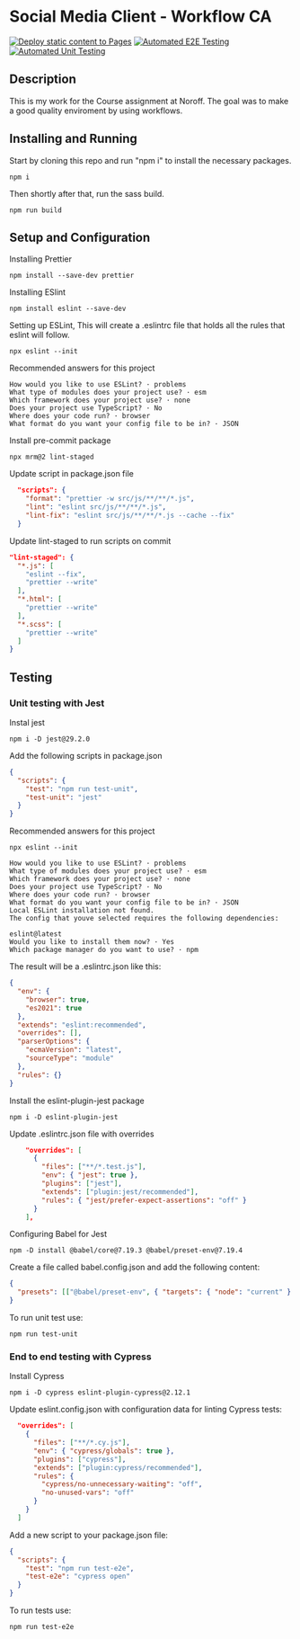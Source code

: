 # Social Media Client - Workflow CA

[![Deploy static content to Pages](https://github.com/ImBenni/workflow-assignment/actions/workflows/static.yml/badge.svg)](https://github.com/ImBenni/workflow-assignment/actions/workflows/static.yml)
[![Automated E2E Testing](https://github.com/ImBenni/workflow-assignment/actions/workflows/e2e-test.yml/badge.svg)](https://github.com/ImBenni/workflow-assignment/actions/workflows/e2e-test.yml)
[![Automated Unit Testing](https://github.com/ImBenni/workflow-assignment/actions/workflows/unit-test.yml/badge.svg)](https://github.com/ImBenni/workflow-assignment/actions/workflows/unit-test.yml)


## Description

This is my work for the Course assignment at Noroff.
The goal was to make a good quality enviroment by using workflows.

## Installing and Running
 
 Start by cloning this repo and run "npm i" to install the necessary packages.
 
    npm i
    
Then shortly after that, run the sass build.

    npm run build
    
## Setup and Configuration

Installing Prettier

    npm install --save-dev prettier

Installing ESlint

    npm install eslint --save-dev

Setting up ESLint, This will create a .eslintrc file that holds all the rules that eslint will follow.

    npx eslint --init

Recommended answers for this project

    How would you like to use ESLint? · problems
    What type of modules does your project use? · esm
    Which framework does your project use? · none
    Does your project use TypeScript? · No
    Where does your code run? · browser
    What format do you want your config file to be in? · JSON

Install pre-commit package

    npx mrm@2 lint-staged

Update script in package.json file

```json
  "scripts": {
    "format": "prettier -w src/js/**/**/*.js",
    "lint": "eslint src/js/**/**/*.js",
    "lint-fix": "eslint src/js/**/**/*.js --cache --fix"
  }
```

Update lint-staged to run scripts on commit

```json
"lint-staged": {
  "*.js": [
    "eslint --fix",
    "prettier --write"
  ],
  "*.html": [
    "prettier --write"
  ],
  "*.scss": [
    "prettier --write"
  ]
}
```

## Testing

### Unit testing with Jest

Instal jest

    npm i -D jest@29.2.0

Add the following scripts in package.json

```json
{
  "scripts": {
    "test": "npm run test-unit",
    "test-unit": "jest"
  }
}
```

Recommended answers for this project

    npx eslint --init

    How would you like to use ESLint? · problems
    What type of modules does your project use? · esm
    Which framework does your project use? · none
    Does your project use TypeScript? · No
    Where does your code run? · browser
    What format do you want your config file to be in? · JSON
    Local ESLint installation not found.
    The config that youve selected requires the following dependencies:

    eslint@latest
    Would you like to install them now? · Yes
    Which package manager do you want to use? · npm

The result will be a .eslintrc.json like this:

```json
{
  "env": {
    "browser": true,
    "es2021": true
  },
  "extends": "eslint:recommended",
  "overrides": [],
  "parserOptions": {
    "ecmaVersion": "latest",
    "sourceType": "module"
  },
  "rules": {}
}
```

Install the eslint-plugin-jest package

    npm i -D eslint-plugin-jest

Update .eslintrc.json file with overrides

```json
    "overrides": [
      {
        "files": ["**/*.test.js"],
        "env": { "jest": true },
        "plugins": ["jest"],
        "extends": ["plugin:jest/recommended"],
        "rules": { "jest/prefer-expect-assertions": "off" }
      }
    ],
```

Configuring Babel for Jest

    npm -D install @babel/core@7.19.3 @babel/preset-env@7.19.4

Create a file called babel.config.json and add the following content:

```json
{
  "presets": [["@babel/preset-env", { "targets": { "node": "current" } }]]
}
```

To run unit test use:

    npm run test-unit

### End to end testing with Cypress

Install Cypress

    npm i -D cypress eslint-plugin-cypress@2.12.1

Update eslint.config.json with configuration data for linting Cypress tests:

```json
  "overrides": [
    {
      "files": ["**/*.cy.js"],
      "env": { "cypress/globals": true },
      "plugins": ["cypress"],
      "extends": ["plugin:cypress/recommended"],
      "rules": {
        "cypress/no-unnecessary-waiting": "off",
        "no-unused-vars": "off"
      }
    }
  ]
```

Add a new script to your package.json file:

```json
{
  "scripts": {
    "test": "npm run test-e2e",
    "test-e2e": "cypress open"
  }
}
```

To run tests use:

    npm run test-e2e

